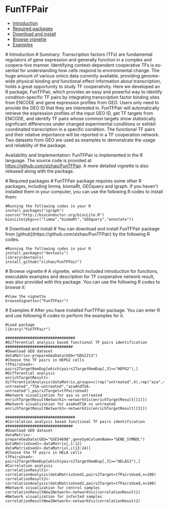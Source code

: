 FunTFPair
============
* [Introduction](#Introduction)
* [Required packages](#require)
* [Download and install](#download)
* [Browse vignette](#vignette)
* [Examples](#example)

<a name="Introduction"/>
# Introduction #
Summary: Transcription factors (TFs) are fundamental regulators of gene expression and generally function in a complex and coopera-tive manner. Identifying context-dependent cooperative TFs is es-sential for understanding how cells respond to environmental change. The huge amount of various omics data currently available, providing genome-wide physical binding and functional effect information about transcription, holds a great opportunity to study TF cooperativity. Here we developed an R package, FunTFPair, which provides an easy and powerful way to identify condition-specific TF pairs by integrating transcription factor binding sites from ENCODE and gene expression profiles from GEO. Users only need to provide the GEO ID that they are interested in. FunTFPair will automatically retrieve the expression profiles of the input GEO ID, get TF targets from ENCODE, and identify TF pairs whose common targets show statistically significant differences under changed experimental conditions or exhibit coordinated transcription in a specific condition. The functional TF pairs and their relative importance will be reported in a TF cooperation network. Two datasets from GEO are used as examples to demonstrate the usage and reliability of the package.


Availability and Implementation: FunTFPair is implemented in the R language.  The source code is provided at https://github.com/slzhao/FunTFPair. A more detailed vignette is also released along with the package.


<a name="require"/>
# Required packages #
FunTFPair package requires some other R packages, including limma, biomaRt, GEOquery and igraph. If you haven't installed them in your computer, you can use the following R codes to install them:
	
	#Running the following codes in your R	
	install.packages("igraph")
	source("http://bioconductor.org/biocLite.R")
	biocLite(pkgs=c("limma","biomaRt","GEOquery","annotate"))

<a name="download"/>
# Download and install #
You can download and install FunTFPair package from [github](https://github.com/slzhao/FunTFPair) by the following R codes.

	#Running the following codes in your R
	install.packages("devtools")
	library(devtools)
    install_github("slzhao/FunTFPair")

<a name="vignette"/>
# Browse vignette #
A vignette, which included introduction for functions, executable examples and description for TF cooperative network result,  was also provided with this package. You can use the following R codes to browse it:

	#View the vignette
	browseVignettes("FunTFPair")

<a name="example"/>
# Examples #
After you have installed FunTFPair package. You can enter R and use following R codes to perform the examples for it.
	

	#Load package
	library("FunTFPair")
	
    ###############################
    #Differential analysis based functional TF pairs identification
    ############################## 
	#Download GEO dataset
	dataMatrix<-prepareGeoData(GEO="GDS2213")
	#Choose the TF pairs in HEPG2 cells
	tfPairsUsed<-pairs2TargetRemDup[which(pairs2TargetRemDup[,3]=="HEPG2"),]
	#Differential analysis
	enrichTargetResult<-differentialAnalysis(dataMatrix,groups=c(rep("untreated",4),rep("aza",4),rep("TSA",4),rep("azaAndTSA",4)),contrasts=c("aza-untreated","TSA-untreated","azaAndTSA-untreated"),pairs2Target=tfPairsUsed)
	#Network visualization for aza vs untreated
	enrichTargetResultNetwork1<-networkVis(enrichTargetResult[[1]])
	#Network visualization for azaAndTSA vs untreated
	enrichTargetResultNetwork3<-networkVis(enrichTargetResult[[3]])
	
    ###############################
    #Correlation analysis based functional TF pairs identification
    ##############################
    #Download GEO dataset
    dataMatrix<-prepareGeoData(GEO="GSE54698",geneSymColumnName="GENE_SYMBOL")
    dataMatrixUsed1<-dataMatrix[,1:12]
    dataMatrixUsed2<-dataMatrix[,c(13:24)]
    #Choose the TF pairs in HELA cells
    tfPairsUsed<-pairs2TargetRemDup[which(pairs2TargetRemDup[,3]=="HELAS3"),]
    #Correlation analysis
    correlationResult1<- correlationAnalysis(dataMatrixUsed1,pairs2Target=tfPairsUsed,n=100)
    correlationResult2<-   correlationAnalysis(dataMatrixUsed2,pairs2Target=tfPairsUsed,n=100)
    #Network visualization for control samples
    correlationResultNew1Network<-networkVis(correlationResult1)
    #Network visualization for infected samples
    correlationResultNew2Network<-networkVis(correlationResult2)
